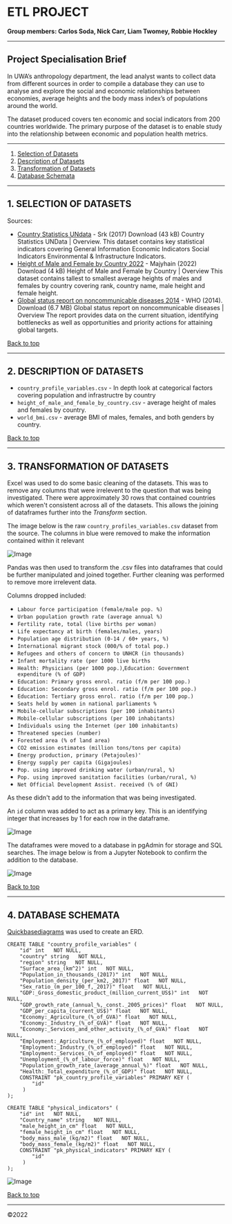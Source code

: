 # ETL PROJECT

**Group members: Carlos Soda, Nick Carr, Liam Twomey, Robbie Hockley**

---

## Project Specialisation Brief

In UWA’s anthropology department, the lead analyst wants to collect data from different sources in order to compile a database they can use to analyse and explore the social and economic relationships between economies, average heights and the body mass index’s of populations around the world. 

The dataset produced covers ten economic and social indicators from 200 countries worldwide. The primary purpose of the dataset is to enable study into the relationship between economic and population health metrics. 


---
1. [Selection of Datasets](#selection-of-datasets)
2. [Description of Datasets](#description-of-datasets)
3. [Transformation of Datasets](#transformation-of-datasets)
4. [Database Schemata](#database-schemata)
---
## 1. SELECTION OF DATASETS

Sources:  
*  [Country Statistics UNdata](https://www.kaggle.com/datasets/sudalairajkumar/undata-country-profiles) - Srk (2017) Download (43 kB) Country Statistics UNData | Overview. This dataset contains key statistical indicators covering General Information Economic Indicators Social Indicators Environmental & Infrastructure Indicators.
* [Height of Male and Female by Country 2022](https://www.kaggle.com/datasets/majyhain/height-of-male-and-female-by-country-2022) - Majyhain (2022) Download (4 kB) Height of Male and Female by Country | Overview This dataset contains tallest to smallest average heights of males and females by country covering rank, country name, male height and female height.
* [Global status report on noncommunicable diseases 2014](https://www.who.int/publications/i/item/9789241564854) - WHO (2014). Download (6.7 MB) Global status report on noncommunicable diseases | Overview The report provides data on the current situation, identifying bottlenecks as well as opportunities and priority actions for attaining global targets.

[Back to top](#etl-project)

---
## 2. DESCRIPTION OF DATASETS

* `country_profile_variables.csv` - In depth look at categorical factors covering population and infrastructre by country
* `height_of_male_and_female_by_country.csv` - average height of males and females by country.
* `world_bmi.csv` - average BMI of males, females, and both genders by country.

[Back to top](#etl-project)

---
## 3. TRANSFORMATION OF DATASETS

Excel was used to do some basic cleaning of the datasets. This was to remove any columns that were irrelevent to the question that was being investigated. There were approximately 30 rows that contained countries which weren't consistent across all of the datasets. This allows the joining of dataframes further into the _Transform_ section.

The image below is the raw `country_profiles_variables.csv` dataset from the source. The columns in blue were removed to make the information contained within it relevant

![Image](images/country_profile_variables_before.png)

Pandas was then used to transform the .csv files into dataframes that could be further manipulated and joined together. Further cleaning was performed to remove more irrelevent data.

Columns dropped included:
* `Labour force participation (female/male pop. %)`
* `Urban population growth rate (average annual %)`
* `Fertility rate, total (live births per woman)`
* `Life expectancy at birth (females/males, years)`
* `Population age distribution (0-14 / 60+ years, %)`
* `International migrant stock (000/% of total pop.)`
* `Refugees and others of concern to UNHCR (in thousands)`
* `Infant mortality rate (per 1000 live births`
* `Health: Physicians (per 1000 pop.)`,`Education: Government expenditure (% of GDP)`
* `Education: Primary gross enrol. ratio (f/m per 100 pop.)`
* `Education: Secondary gross enrol. ratio (f/m per 100 pop.)`
* `Education: Tertiary gross enrol. ratio (f/m per 100 pop.)`
* `Seats held by women in national parliaments %`
* `Mobile-cellular subscriptions (per 100 inhabitants)`
* `Mobile-cellular subscriptions (per 100 inhabitants)`
* `Individuals using the Internet (per 100 inhabitants)`
* `Threatened species (number)`
* `Forested area (% of land area)`
* `CO2 emission estimates (million tons/tons per capita)`
* `Energy production, primary (Petajoules)'`
* `Energy supply per capita (Gigajoules)`
* `Pop. using improved drinking water (urban/rural, %)`
* `Pop. using improved sanitation facilities (urban/rural, %)`
* `Net Official Development Assist. received (% of GNI)`

As these didn't add to the information that was being investigated.

An `id` column was added to act as a primary key. This is an identifying integer that increases by 1 for each row in the dataframe.

![Image](images/jupyter_notebook_dataframe.png)

The dataframes were moved to a database in pgAdmin for storage and SQL searches. The image below is from a Jupyter Notebook to confirm the addition to the database.

![Image](images/database_check.png)

[Back to top](#etl-project)

---
## 4. DATABASE SCHEMATA

[Quickbasediagrams](https://app.quickdatabasediagrams.com/#/d/BOWxp6) was used to create an ERD.

```text
CREATE TABLE "country_profile_variables" (
    "id" int   NOT NULL,
    "country" string   NOT NULL,
    "region" string   NOT NULL,
    "Surface_area_(km^2)" int   NOT NULL,
    "Population_in_thousands_(2017)" int   NOT NULL,
    "Population_density_(per_km2,_2017)" float   NOT NULL,
    "Sex_ratio_(m_per_100_f,_2017)" float   NOT NULL,
    "GDP:_Gross_domestic_product_(million_current_US$)" int   NOT NULL,
    "GDP_growth_rate_(annual_%,_const._2005_prices)" float   NOT NULL,
    "GDP_per_capita_(current_US$)" float   NOT NULL,
    "Economy:_Agriculture_(%_of_GVA)" float   NOT NULL,
    "Economy:_Industry_(%_of_GVA)" float   NOT NULL,
    "Economy:_Services_and_other_activity_(%_of_GVA)" float   NOT NULL,
    "Employment:_Agriculture_(%_of_employed)" float   NOT NULL,
    "Employment:_Industry_(%_of_employed)" float   NOT NULL,
    "Employment:_Services_(%_of_employed)" float   NOT NULL,
    "Unemployment_(%_of_labour_force)" float   NOT NULL,
    "Population_growth_rate_(average_annual_%)" float   NOT NULL,
    "Health:_Total_expenditure_(%_of_GDP)" float   NOT NULL,
    CONSTRAINT "pk_country_profile_variables" PRIMARY KEY (
        "id"
     )
);

CREATE TABLE "physical_indicators" (
    "id" int   NOT NULL,
    "Country_name" string   NOT NULL,
    "male_height_in_cm" float   NOT NULL,
    "female_height_in_cm" float   NOT NULL,
    "body_mass_male_(kg/m2)" float   NOT NULL,
    "body_mass_female_(kg/m2)" float   NOT NULL,
    CONSTRAINT "pk_physical_indicators" PRIMARY KEY (
        "id"
     )
);
```
![Image](images/database_schema.png)

[Back to top](#etl-project)

---
©2022